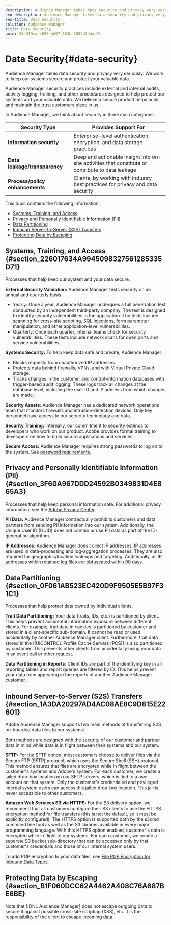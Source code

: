 ```yaml
---
description: Audience Manager takes data security and privacy very seriously. We work to keep our systems secure and protect your valuable data.
seo-description: Audience Manager takes data security and privacy very seriously. We work to keep our systems secure and protect your valuable data.
seo-title: Data Security
solution: Audience Manager
title: Data Security
uuid: 33ad19ca-4690-4d97-853b-1882d7d4ac01
---
```


# Data Security{#data-security}

Audience Manager takes data security and privacy very seriously. We work to keep our systems secure and protect your valuable data.

 Audience Manager security practices include external and internal audits, activity logging, training, and other procedures designed to help protect our systems and your valuable data. We believe a secure product helps build and maintain the trust customers place in us.

In Audience Manager, we think about security in three main categories:  

|  Security Type  | Provides Support For  |
|---|---|
| **Information security** | Enterprise-level authentication, encryption, and data storage practices  |
| **Data leakage/transparency** | Deep and actionable insight into on-site activities that constitute or contribute to data leakage  |
| **Process/policy enhancements** | Clients, by working with industry best practices for privacy and data security  |

This topic contains the following information:

* [Systems, Training, and Access](../../overview/c-data-security-and-privacy/data-security.md#section_226017634A9945098327561285335D71) 
* [Privacy and Personally Identifiable Information (PII)](../../overview/c-data-security-and-privacy/data-security.md#section_3F60A967DDD24592B0349831D4E865A3) 
* [Data Partitioning](../../overview/c-data-security-and-privacy/data-security.md#section_0F061AB523EC420D9F9505E5B97F31C1) 
* [Inbound Server-to-Server (S2S) Transfers](../../overview/c-data-security-and-privacy/data-security.md#section_1A3DA20297AD4AC08AE8C9D815E22601) 
* [Protecting Data by Escaping](../../overview/c-data-security-and-privacy/data-security.md#section_B1F060DCC62A4462A408C76A687BE6BE)

## Systems, Training, and Access {#section_226017634A9945098327561285335D71}

Processes that help keep our system and your data secure.

**External Security Validation:**  Audience Manager tests security on an annual and quarterly basis.

* Yearly: Once a year, Audience Manager undergoes a full penetration test conducted by an independent third-party company. The test is designed to identify security vulnerabilities in the application. The tests include scanning for cross-site scripting, SQL injections, form parameter manipulation, and other application-level vulnerabilities. 
* Quarterly: Once each quarter, internal teams check for security vulnerabilities. These tests include network scans for open ports and service vulnerabilities.

**Systems Security:**  To help keep data safe and private, Audience Manager:

* Blocks requests from unauthorized IP addresses. 
* Protects data behind firewalls, VPNs, and with Virtual Private Cloud storage. 
* Tracks changes in the customer and control-information databases with trigger-based audit logging. These logs track all changes at the database level, including the user ID and IP address from which changes are made.

**Security Assets:**  Audience Manager has a dedicated network operations team that monitors firewalls and intrusion-detection devices. Only key personnel have access to our security technology and data.

**Security Training:**  Internally, our commitment to security extends to developers who work on our product. Adobe provides formal training to developers on how to build secure applications and services.

**Secure Access:**  Audience Manager requires strong passwords to log on to the system. See [password requirements](../../reference/password-requirements.md#concept_0B501857C23944DCAE4875D3F9455F5F).

## Privacy and Personally Identifiable Information (PII) {#section_3F60A967DDD24592B0349831D4E865A3}

Processes that help keep personal information safe. For additional privacy information, see the [Adobe Privacy Center](https://www.adobe.com/privacy/advertising-services.html).

**PII Data:**  Audience Manager contractually prohibits customers and data partners from sending PII information into our system. Additionally, the Unique User ID (UUID) does not contain or use PII data as part of the ID-generation algorithm.

**IP Addresses:**  Audience Manager does collect IP addresses. IP addresses are used in data-processing and log-aggregation processes. They are also required for geographic/location look-ups and targeting. Additionally, all IP addresses within retained log files are obfuscated within 90 days.

## Data Partitioning {#section_0F061AB523EC420D9F9505E5B97F31C1}

Processes that help protect data owned by individual clients.

**Trait Data Partitioning:**  Your data (traits, IDs, etc.) is partitioned by client. This helps prevent accidental information exposure between different clients. For example, trait data in cookies is partitioned by customer and stored in a client-specific sub-domain. It cannot be read or used accidentally by another Audience Manager client. Furthermore, trait data stored in the [!UICONTROL Profile Cache Servers (PCS)] is also partitioned by customer. This prevents other clients from accidentally using your data in an event call or other request.

**Data Partitioning in Reports:**  Client IDs are part of the identifying key in all reporting tables and report queries are filtered by ID. This helps prevent your data from appearing in the reports of another Audience Manager customer.

## Inbound Server-to-Server (S2S) Transfers {#section_1A3DA20297AD4AC08AE8C9D815E22601}

Adobe Audience Manager supports two main methods of transferring S2S on-boarded data files to our systems:

Both methods are designed with the security of our customer and partner data in mind while data is in flight between their systems and our system.

**SFTP:** For the SFTP option, most customers choose to deliver files via the Secure FTP (SFTP) protocol, which uses the Secure Shell (SSH) protocol. This method ensures that files are encrypted while in flight between the customer's systems and Adobe's system. For each customer, we create a jailed drop-box location on our SFTP servers, which is tied to a user account on that system. Only the customer's credentialed and privileged internal system users can access this jailed drop-box location. This jail is never accessible to other customers.

**Amazon Web Services S3 via HTTPS:** For the S3 delivery option, we recommend that all customers configure their S3 clients to use the HTTPS encryption method for file transfers (this is not the default, so it must be explicitly configured). The HTTPS option is supported both by the s3cmd command line tool as well as the S3 libraries available in every major programming language. With this HTTPS option enabled, customer's data is encrypted while in flight to our systems. For each customer, we create a separate S3 bucket sub-directory that can be accessed only by that customer's credentials and those of our internal system users.

To add PGP encryption to your data files, see [File PGP Encryption for Inbound Data Types](../../c-integration/sending-audience-data/batch-data-transfer-explained/inbound-file-encryption.md#concept_94660DC77BAB4D558B793D59988B0A21).

## Protecting Data by Escaping {#section_B1F060DCC62A4462A408C76A687BE6BE}

Note that [!DNL Audience Manager] does not escape outgoing data to secure it against possible cross-site scripting (XSS), etc. It is the responsibility of the client to escape incoming data. 

